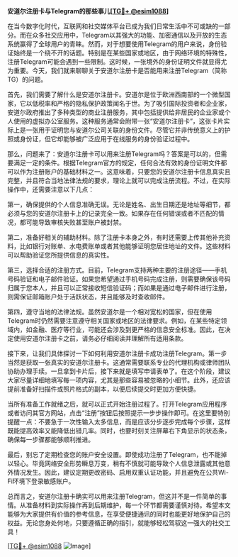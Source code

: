 **安道尔注册卡与Telegram的那些事儿[[TG💪+ @esim1088](https://t.me/s/esim1088)]**

在当今数字化时代，互联网和社交媒体平台已成为我们日常生活中不可或缺的一部分。而在众多社交应用中，Telegram以其强大的功能、加密通信以及开放的生态系统赢得了全球用户的青睐。然而，对于想要使用Telegram的用户来说，身份验证始终是一个绕不开的话题。特别是在某些国家或地区，由于网络环境的特殊性，注册Telegram可能会遇到一些限制。这时候，一张境外的身份证明文件就显得尤为重要。今天，我们就来聊聊关于安道尔注册卡是否能用来注册Telegram（简称TG）的问题。

首先，我们需要了解什么是安道尔注册卡。安道尔是位于欧洲西南部的一个微型国家，它以低税率和严格的隐私保护政策闻名于世。为了吸引国际投资者和企业家，安道尔政府推出了多种类型的商业注册服务，其中包括提供给非居民的企业家或个人使用的虚拟办公室服务。这种服务通常会附带一张“安道尔注册卡”，这张卡片实际上是一张用于证明您与安道尔公司关联的身份文件。尽管它并非传统意义上的护照或身份证，但它却能够被广泛应用于在线服务的身份验证过程中。

那么，问题来了：安道尔注册卡可以用来注册Telegram吗？答案是可以的，但需要满足一定的条件。根据Telegram官方的规定，任何合法有效的身份证明文件都可以作为注册账户的基础材料之一。这意味着，只要您的安道尔注册卡信息真实且完整，并且符合当地法律法规的要求，理论上就可以完成注册流程。不过，在实际操作中，还需要注意以下几点：

第一，确保提供的个人信息准确无误。无论是姓名、出生日期还是地址等细节，都必须与您的安道尔注册卡上的记录完全一致。如果存在任何错误或者不匹配的情况，都可能导致审核失败甚至账户被封禁。

第二，准备好相关的辅助材料。除了注册卡本身之外，有时还需要上传其他补充资料，比如银行对账单、水电费账单或者其他能够证明您居住地址的文件。这些材料可以帮助验证您所提供信息的真实性。

第三，选择合适的注册方式。目前，Telegram支持两种主要的注册途径——手机号码验证和电子邮件验证。如果您希望通过手机号码完成注册，则需要确保该号码归属于您本人，并且可以正常接收短信验证码；而如果是通过电子邮件进行注册，则需保证邮箱账户处于活跃状态，并且能够及时查收邮件。

第四，遵守当地的法律法规。虽然安道尔是一个相对宽松的国家，但在使用Telegram时仍然需要注意遵守相关国家或地区的法律要求。例如，在某些特定领域内，如金融、医疗等行业，可能还会涉及到更严格的信息安全标准。因此，在决定使用安道尔注册卡之前，请务必仔细阅读并理解所有适用条款。

接下来，让我们具体探讨一下如何利用安道尔注册卡成功注册Telegram。第一步当然是获取一张真实的安道尔注册卡。这通常需要联系专业的代理机构或律师团队协助办理手续。一旦拿到卡片后，接下来就是填写申请表单了。在这个阶段，建议大家尽量详细地填写每一项内容，尤其是那些容易被忽略的小细节。此外，还应该提前准备好扫描件或照片格式的副本，以便后续提交时更加方便快捷。

当所有准备工作就绪之后，就可以正式开始注册过程了。打开Telegram应用程序或者访问其官方网站，点击“注册”按钮后按照提示一步步操作即可。在这里要特别提醒一点：不要急于一次性输入太多信息，而是应该分步逐步完成每个步骤，这样既能提高效率又能降低出错几率。同时，也要时刻关注屏幕右下角显示的状态条，确保每一步骤都能够顺利推进。

最后，别忘了定期检查您的账户安全设置。即使成功注册了Telegram，也不能掉以轻心。毕竟网络安全形势瞬息万变，稍有不慎就可能导致个人信息泄露或其他意外情况发生。因此，建议定期更改密码、启用双重认证功能，并且避免在公共Wi-Fi环境下登录敏感账户。

总而言之，安道尔注册卡确实可以用来注册Telegram，但这并不是一件简单的事情。从准备材料到实际操作再到后期维护，每一个环节都需要谨慎对待。希望本文能够为大家提供有价值的参考信息，在享受便捷通讯的同时也能更好地保护自己的权益。无论您身处何地，只要遵循正确的指引，就能够轻松驾驭这一强大的社交工具！

[[TG💪+ @esim1088](https://t.me/s/esim1088) ![Image](https://i.postimg.cc/4NQfJmqS/Snipaste-2025-05-13-00-14-12.png)]
